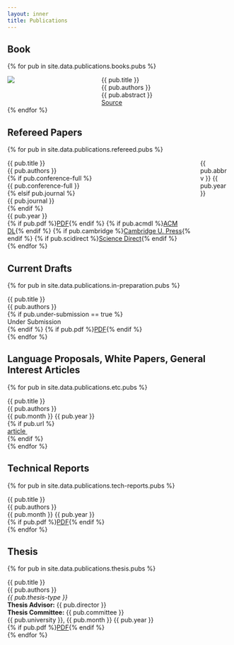```yaml
---
layout: inner
title: Publications
---
```



## Book

{% for pub in site.data.publications.books.pubs %}
<div class="columns is-mobile">
  <div class="column is-one-quarter publication">
    <div class="thumbnail"><img src="{{ pub.thumbnail }}"></div>
  </div>
  <div class="column publication">
    <div class="title">{{ pub.title }}</div>
    <div class="authors">{{ pub.authors }}</div>
    <div class="abstract">{{ pub.abstract  }}</div>
    <div class="source"><a href="{{ pub.source }}"><i class="fab fa-github"></i> Source</a></div>
  </div>
</div>
{% endfor %}


## Refereed Papers

{% for pub in site.data.publications.refereed.pubs %}
<div class="columns is-mobile">
  <div class="column is-three-quarters publication">
    <div class="title">{{ pub.title }}</div>
    <div class="authors">{{ pub.authors }}</div>
    {% if pub.conference-full %}  
      <div class="venue">{{ pub.conference-full }}</div>
    {% elsif pub.journal %}
      <div class="venue">{{ pub.journal }}</div>
    {% endif %}
    <div class="year">{{ pub.year }}</div>
    {% if pub.pdf %}<a class="button lil-pub-button" href="{{ pub.pdf }}">PDF</a>{% endif %}
    {% if pub.acmdl %}<a class="button lil-pub-button" href="{{ pub.acmdl }}">ACM DL</a>{% endif %}
    {% if pub.cambridge %}<a class="button lil-pub-button" href="{{ pub.cambridge }}">Cambridge U. Press</a>{% endif %}
    {% if pub.scidirect %}<a class="button lil-pub-button" href="{{ pub.scidirect }}">Science Direct</a>{% endif %}
  </div>
  <div class="column publication"><div class="abbrv">{{ pub.abbrv }} {{ pub.year }}</div></div>
</div>
{% endfor %}


## Current Drafts

{% for pub in site.data.publications.in-preparation.pubs %}
<div class="columns">
  <div class="column publication">
    <div class="title">{{ pub.title }}</div>
    <div class="authors">{{ pub.authors }}</div>
    {% if pub.under-submission == true %}<div class="under-submission">Under Submission</div>{% endif %}
    {% if pub.pdf %}<a class="button lil-pub-button" href="{{ pub.pdf }}">PDF</a>{% endif %}
  </div>
</div>
{% endfor %}


## Language Proposals, White Papers, General Interest Articles

{% for pub in site.data.publications.etc.pubs %}
<div class="columns">
  <div class="column publication">
    <div class="title">{{ pub.title }}</div>
    <div class="authors">{{ pub.authors }}</div>
    <div class="year">{{ pub.month }} {{ pub.year }}</div>
    {% if pub.url %}<div class="article"><a href="{{ pub.url }}">article&nbsp;<i class="fas fa-external-link-square-alt"></i></a></div>{% endif %}
  </div>
</div>
{% endfor %}

## Technical Reports

{% for pub in site.data.publications.tech-reports.pubs %}
<div class="columns">
  <div class="column publication">
    <div class="title">{{ pub.title }}</div>
    <div class="authors">{{ pub.authors }}</div>
    <div class="year">{{ pub.month }} {{ pub.year }}</div>
    {% if pub.pdf %}<a class="button lil-pub-button" href="{{ pub.pdf }}">PDF</a>{% endif %}
  </div>
</div>
{% endfor %}


## Thesis

{% for pub in site.data.publications.thesis.pubs %}
<div class="columns">
  <div class="column publication">
    <div class="title">{{ pub.title }}</div>
    <div class="authors">{{ pub.authors }}</div>
    <div class="thesis"><i>{{ pub.thesis-type }}</i></div>
    <div class="director"><b>Thesis Advisor:</b> {{ pub.director }}</div>
    <div class="committee"><b>Thesis Committee:</b> {{ pub.committee }}</div>
    <div class="university-year">{{ pub.university }}, {{ pub.month }} {{ pub.year }}</div>
    {% if pub.pdf %}<a class="button lil-pub-button" href="{{ pub.pdf }}">PDF</a>{% endif %}
  </div>
</div>
{% endfor %}
